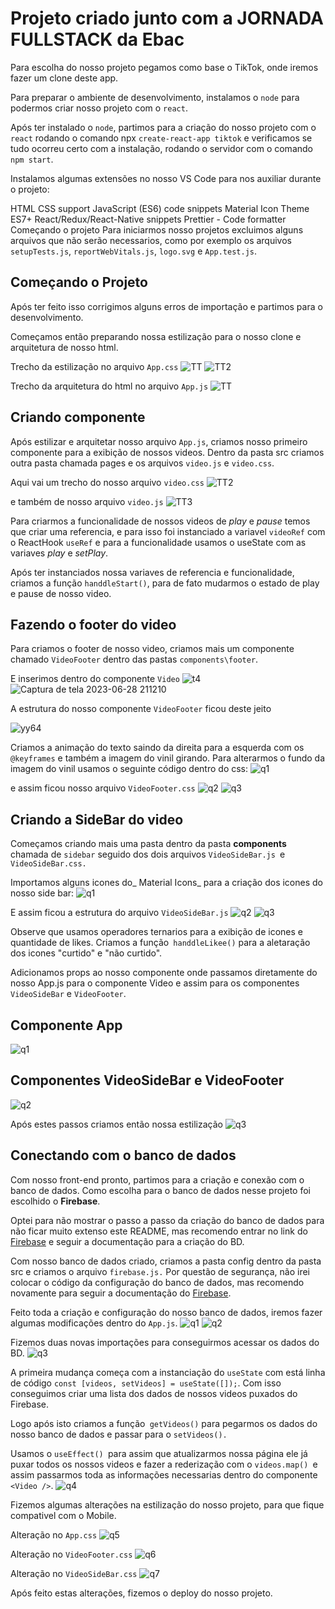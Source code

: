 <h1>Projeto criado junto com a JORNADA FULLSTACK da Ebac</h1>
Para escolha do nosso projeto pegamos como base o TikTok, onde iremos fazer um clone deste app.

Para preparar o ambiente de desenvolvimento, instalamos o `node` para podermos criar nosso projeto com o `react`.

Após ter instalado o `node`, partimos para a criação do nosso projeto com o `react` rodando o comando npx `create-react-app tiktok` e verificamos se tudo ocorreu certo com a instalação, rodando o servidor com o comando `npm start`.

Instalamos algumas extensões no nosso VS Code para nos auxiliar durante o projeto:

HTML CSS support
JavaScript (ES6) code snippets
Material Icon Theme
ES7+ React/Redux/React-Native snippets
Prettier - Code formatter
Começando o projeto
Para iniciarmos nosso projetos excluimos alguns arquivos que não serão necessarios, como por exemplo os arquivos `setupTests.js`, `reportWebVitals.js`, `logo.svg` e `App.test.js`.

<h2>Começando o Projeto</h2>

Após ter feito isso corrigimos alguns erros de importação e partimos para o desenvolvimento.

Começamos então preparando nossa estilização para o nosso clone e arquitetura de nosso html.

Trecho da estilização no arquivo `App.css`
![TT](https://github.com/mathdev11/CloneTT/assets/128558734/1274836e-75bd-47c5-87c7-19228316fe82)
![TT2](https://github.com/mathdev11/CloneTT/assets/128558734/a91126b2-47c2-45a2-9abb-70d3489df98a)

Trecho da arquitetura do html no arquivo `App.js`
![TT](https://github.com/mathdev11/CloneTT/assets/128558734/4eeecb6c-c2fc-497b-b712-614c2e6a4481)

<h2>Criando componente</h2>

Após estilizar e arquitetar nosso arquivo `App.js`, criamos nosso primeiro componente para a exibição de nossos videos. Dentro da pasta src criamos outra pasta chamada pages e os arquivos `video.js` e `video.css`.

Aqui vai um trecho do nosso arquivo `video.css`
![TT2](https://github.com/mathdev11/CloneTT/assets/128558734/86eddb20-7834-4fc0-af63-bc5d5d1f6ebd)

e também de nosso arquivo `video.js`
![TT3](https://github.com/mathdev11/CloneTT/assets/128558734/8ca4e357-a165-40a3-9bdc-3cf1386dba17)

Para criarmos a funcionalidade de nossos videos de _play_ e _pause_ temos que criar uma referencia, e para isso foi instanciado a variavel `videoRef` com o ReactHook `useRef` e para a funcionalidade usamos o useState com as variaves _play_ e _setPlay_.

Após ter instanciados nossa variaves de referencia e funcionalidade, criamos a função `handdleStart()`, para de fato mudarmos o estado de play e pause de nosso video.

<h2>Fazendo o footer do video</h2>

Para criamos o footer de nosso video, criamos mais um componente chamado `VideoFooter` dentro das pastas `components\footer`.

E inserimos dentro do componente `Video`
![t4](https://github.com/mathdev11/CloneTT/assets/128558734/99c914e5-55de-464b-b5f6-86d41a55852f)
![Captura de tela 2023-06-28 211210](https://github.com/mathdev11/CloneTT/assets/128558734/ee29c793-eae5-428e-ab57-d5c4e5fd7193)

A estrutura do nosso componente `VideoFooter` ficou deste jeito

![yy64](https://github.com/mathdev11/CloneTT/assets/128558734/bc3af38c-8362-4964-b2e8-d45f27278dc8)

Criamos a animação do texto saindo da direita para a esquerda com os `@keyframes` e também a imagem do vinil girando. Para alterarmos o fundo da imagem do vinil usamos o seguinte código dentro do css:
![q1](https://github.com/mathdev11/CloneTT/assets/128558734/2913ea3a-847d-42b6-8280-355ff3019271)

e assim ficou nosso arquivo `VideoFooter.css`
![q2](https://github.com/mathdev11/CloneTT/assets/128558734/390e4ee1-e842-41fd-b624-44f485d82d0d)
![q3](https://github.com/mathdev11/CloneTT/assets/128558734/6eaf99ad-3a1e-4572-8be3-818ac9060730)

<h2>Criando a SideBar do video</h2>

Começamos criando mais uma pasta dentro da pasta **components** chamada de `sidebar` seguido dos dois arquivos `VideoSideBar.js `e `VideoSideBar.css.`

Importamos alguns icones do_ Material Icons_ para a criação dos icones do nosso side bar:
![q1](https://github.com/mathdev11/CloneTT/assets/128558734/5c645502-4834-41e3-bd0d-396a9ec2a5c9)

E assim ficou a estrutura do arquivo `VideoSideBar.js`
![q2](https://github.com/mathdev11/CloneTT/assets/128558734/23288a97-713e-4745-b50b-e13d428385b1)
![q3](https://github.com/mathdev11/CloneTT/assets/128558734/88ca3420-3e35-451c-a7fa-99c4088d78a9)

Observe que usamos operadores ternarios para a exibição de icones e quantidade de likes. Criamos a função` handdleLikee()` para a aletaração dos icones "curtido" e "não curtido".

Adicionamos props ao nosso componente onde passamos diretamente do nosso App.js para o componente Video e assim para os componentes `VideoSideBar` e `VideoFooter`.

<h2>Componente App</h2>

![q1](https://github.com/mathdev11/CloneTT/assets/128558734/983eab7b-ce31-4dd3-b801-1e2c87fe0d41)

<h2>Componentes VideoSideBar e VideoFooter</h2>

![q2](https://github.com/mathdev11/CloneTT/assets/128558734/b1d883f5-2a21-4f7e-b9d0-46c67fe90c5f)

Após estes passos criamos então nossa estilização
![q3](https://github.com/mathdev11/CloneTT/assets/128558734/0866b56a-0769-43e5-b306-0e5a7ef1f592)

<h2>Conectando com o banco de dados</h2>

Com nosso front-end pronto, partimos para a criação e conexão com o banco de dados. Como escolha para o banco de dados nesse projeto foi escolhido o **Firebase**.

Optei para não mostrar o passo a passo da criação do banco de dados para não ficar muito extenso este README, mas recomendo entrar no link do [Firebase](https://firebase.google.com/docs/web/setup?hl=pt-br) e seguir a documentação para a criação do BD.

Com nosso banco de dados criado, criamos a pasta config dentro da pasta src e criamos o arquivo `firebase.js.` Por questão de segurança, não irei colocar o código da configuração do banco de dados, mas recomendo novamente para seguir a documentação do [Firebase](https://firebase.google.com/docs/web/setup?hl=pt-br).

Feito toda a criação e configuração do nosso banco de dados, iremos fazer algumas modificações dentro do `App.js`.
![q1](https://github.com/mathdev11/CloneTT/assets/128558734/b6166641-7d2d-410a-81c6-36d13d180522)
![q2](https://github.com/mathdev11/CloneTT/assets/128558734/115f3de4-ce14-4aec-9c4b-0a3e24f132d5)

Fizemos duas novas importações para conseguirmos acessar os dados do BD.
![q3](https://github.com/mathdev11/CloneTT/assets/128558734/f78df5ee-3a29-4263-bae5-2e7be3edaf01)

A primeira mudança começa com a instanciação do `useState` com está linha de código `const [videos, setVideos] = useState([]);`. Com isso conseguimos criar uma lista dos dados de nossos videos puxados do Firebase.

Logo após isto criamos a função` getVideos()` para pegarmos os dados do nosso banco de dados e passar para o `setVideos().`

Usamos o `useEffect() `para assim que atualizarmos nossa página ele já puxar todos os nossos videos e fazer a rederização com o `videos.map() `e assim passarmos toda as informações necessarias dentro do componente` <Video />`.
![q4](https://github.com/mathdev11/CloneTT/assets/128558734/d7c2f581-38f5-4a11-aa32-e011dfdd5bfb)

Fizemos algumas alterações na estilização do nosso projeto, para que fique compativel com o Mobile.

Alteração no `App.css`
![q5](https://github.com/mathdev11/CloneTT/assets/128558734/0bc16278-8398-429c-8d0b-2d1f37f83fa6)

Alteração no `VideoFooter.css`
![q6](https://github.com/mathdev11/CloneTT/assets/128558734/a3bf1fdd-e8be-4993-8e7b-6b3ea25b04b8)

Alteração no `VideoSideBar.css`
![q7](https://github.com/mathdev11/CloneTT/assets/128558734/d2b1be02-ecfe-4711-91bf-a74ad036bc65)

Após feito estas alterações, fizemos o deploy do nosso projeto.








